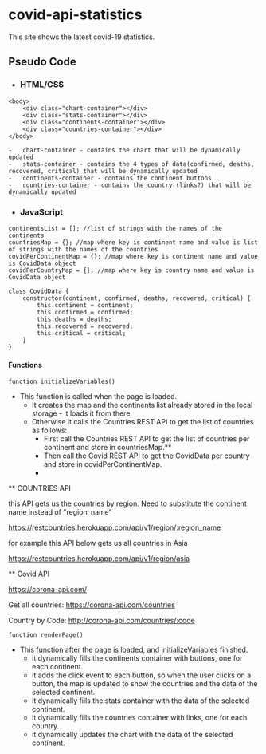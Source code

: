 # covid-api-statistics

This site shows the latest covid-19 statistics.

## Pseudo Code

-   ### HTML/CSS

```
<body>
    <div class="chart-container"></div>
    <div class="stats-container"></div>
    <div class="continents-container"></div>
    <div class="countries-container"></div>
</body>
```

    -   chart-container - contains the chart that will be dynamically updated
    -   stats-container - contains the 4 types of data(confirmed, deaths, recovered, critical) that will be dynamically updated
    -   continents-container - contains the continent buttons
    -   countries-container - contains the country (links?) that will be dynamically updated

-   ### JavaScript

```
continentsList = []; //list of strings with the names of the continents
countriesMap = {}; //map where key is continent name and value is list of strings with the names of the countries
covidPerContinentMap = {}; //map where key is continent name and value is CovidData object
covidPerCountryMap = {}; //map where key is country name and value is CovidData object

class CovidData {
    constructor(continent, confirmed, deaths, recovered, critical) {
        this.continent = continent;
        this.confirmed = confirmed;
        this.deaths = deaths;
        this.recovered = recovered;
        this.critical = critical;
    }
}
```

#### Functions

```
function initializeVariables()
```

-   This function is called when the page is loaded.
    -   It creates the map and the continents list already stored in the local storage - it loads it from there.
    -   Otherwise it calls the Countries REST API to get the list of countries as follows:
        -   First call the Countries REST API to get the list of countries per continent and store in countriesMap.**
        -   Then call the Covid REST API to get the CovidData per country and store in covidPerContinentMap.
        - 
**  COUNTRIES API

this API gets us the countries by region. Need to substitute the continent name instead of "region_name"


https://restcountries.herokuapp.com/api/v1/region/:region_name

for example this API below gets us all countries in Asia

https://restcountries.herokuapp.com/api/v1/region/asia

** Covid API

 https://corona-api.com/
 
Get all countries:
 https://corona-api.com/countries
 
Country by Code:
http://corona-api.com/countries/:code
```
function renderPage()
```

-   This function after the page is loaded, and initializeVariables finished.
    -   it dynamically fills the continents container with buttons, one for each continent.
    -   it adds the click event to each button, so when the user clicks on a button, the map is updated to show the countries and the data of the selected continent.
    -   it dynamically fills the stats container with the data of the selected continent.
    -   it dynamically fills the countries container with links, one for each country.
    -   it dynamically updates the chart with the data of the selected continent.
